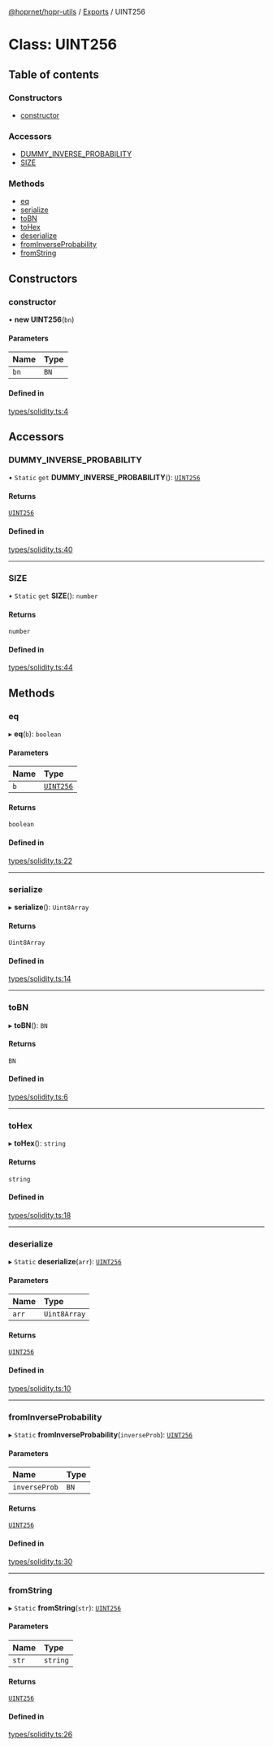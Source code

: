 [@hoprnet/hopr-utils](../README.md) / [Exports](../modules.md) / UINT256

# Class: UINT256

## Table of contents

### Constructors

- [constructor](UINT256.md#constructor)

### Accessors

- [DUMMY\_INVERSE\_PROBABILITY](UINT256.md#dummy_inverse_probability)
- [SIZE](UINT256.md#size)

### Methods

- [eq](UINT256.md#eq)
- [serialize](UINT256.md#serialize)
- [toBN](UINT256.md#tobn)
- [toHex](UINT256.md#tohex)
- [deserialize](UINT256.md#deserialize)
- [fromInverseProbability](UINT256.md#frominverseprobability)
- [fromString](UINT256.md#fromstring)

## Constructors

### constructor

• **new UINT256**(`bn`)

#### Parameters

| Name | Type |
| :------ | :------ |
| `bn` | `BN` |

#### Defined in

[types/solidity.ts:4](https://github.com/UbuntuEvangelist/hoprnet/blob/master/packages/utils/src/types/solidity.ts#L4)

## Accessors

### DUMMY\_INVERSE\_PROBABILITY

• `Static` `get` **DUMMY_INVERSE_PROBABILITY**(): [`UINT256`](UINT256.md)

#### Returns

[`UINT256`](UINT256.md)

#### Defined in

[types/solidity.ts:40](https://github.com/UbuntuEvangelist/hoprnet/blob/master/packages/utils/src/types/solidity.ts#L40)

___

### SIZE

• `Static` `get` **SIZE**(): `number`

#### Returns

`number`

#### Defined in

[types/solidity.ts:44](https://github.com/UbuntuEvangelist/hoprnet/blob/master/packages/utils/src/types/solidity.ts#L44)

## Methods

### eq

▸ **eq**(`b`): `boolean`

#### Parameters

| Name | Type |
| :------ | :------ |
| `b` | [`UINT256`](UINT256.md) |

#### Returns

`boolean`

#### Defined in

[types/solidity.ts:22](https://github.com/UbuntuEvangelist/hoprnet/blob/master/packages/utils/src/types/solidity.ts#L22)

___

### serialize

▸ **serialize**(): `Uint8Array`

#### Returns

`Uint8Array`

#### Defined in

[types/solidity.ts:14](https://github.com/UbuntuEvangelist/hoprnet/blob/master/packages/utils/src/types/solidity.ts#L14)

___

### toBN

▸ **toBN**(): `BN`

#### Returns

`BN`

#### Defined in

[types/solidity.ts:6](https://github.com/UbuntuEvangelist/hoprnet/blob/master/packages/utils/src/types/solidity.ts#L6)

___

### toHex

▸ **toHex**(): `string`

#### Returns

`string`

#### Defined in

[types/solidity.ts:18](https://github.com/UbuntuEvangelist/hoprnet/blob/master/packages/utils/src/types/solidity.ts#L18)

___

### deserialize

▸ `Static` **deserialize**(`arr`): [`UINT256`](UINT256.md)

#### Parameters

| Name | Type |
| :------ | :------ |
| `arr` | `Uint8Array` |

#### Returns

[`UINT256`](UINT256.md)

#### Defined in

[types/solidity.ts:10](https://github.com/UbuntuEvangelist/hoprnet/blob/master/packages/utils/src/types/solidity.ts#L10)

___

### fromInverseProbability

▸ `Static` **fromInverseProbability**(`inverseProb`): [`UINT256`](UINT256.md)

#### Parameters

| Name | Type |
| :------ | :------ |
| `inverseProb` | `BN` |

#### Returns

[`UINT256`](UINT256.md)

#### Defined in

[types/solidity.ts:30](https://github.com/UbuntuEvangelist/hoprnet/blob/master/packages/utils/src/types/solidity.ts#L30)

___

### fromString

▸ `Static` **fromString**(`str`): [`UINT256`](UINT256.md)

#### Parameters

| Name | Type |
| :------ | :------ |
| `str` | `string` |

#### Returns

[`UINT256`](UINT256.md)

#### Defined in

[types/solidity.ts:26](https://github.com/UbuntuEvangelist/hoprnet/blob/master/packages/utils/src/types/solidity.ts#L26)

